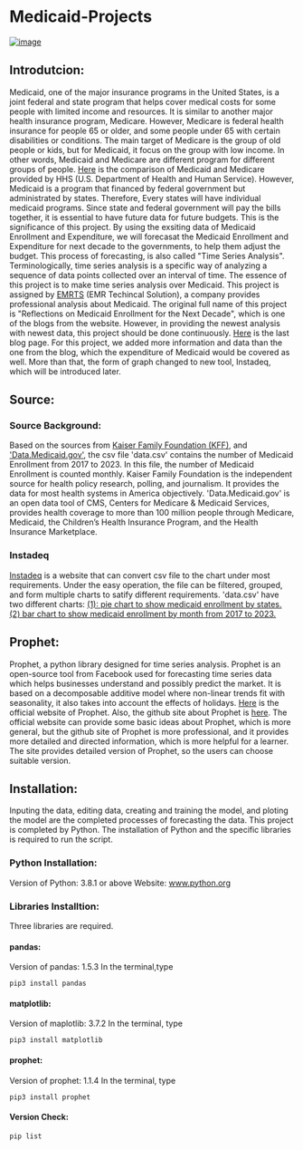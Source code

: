 # Medicaid-Projects
  <a href="https://emrts.us" target="_blank"> ![image](https://github.com/tmwang7324/Medicaid-Analysis/assets/121271571/16e51d9d-e2f7-4e49-b407-1005281d932a) </a>

## Introdutcion:    
Medicaid, one of the major insurance programs in the United States, is a joint federal and state program that helps cover medical costs for some people with limited income and resources. It is similar to another major health insurance program, Medicare. However, Medicare is federal health insurance for people 65 or older, and some people under 65 with certain disabilities or conditions. The main target of Medicare is the group of old people or kids, but for Medicaid, it focus on the group with low income. In other words, Medicaid and Medicare are different program for different groups of people. [Here](https://www.hhs.gov/answers/medicare-and-medicaid/what-is-the-difference-between-medicare-medicaid/index.html) is the comparison of Medicaid and Medicare provided by HHS (U.S. Department of Health and Human Service). However, Medicaid is a program that financed by federal government but administrated by states. Therefore, Every states will have individual medicaid programs. Since state and federal government will pay the bills together, it is essential to have future data for future budgets. This is the significance of this project. By using the exsiting data of Medicaid Enrollment and Expenditure, we will forecasat the Medicaid Enrollment and Expenditure for next decade to the governments, to help them adjust the budget. This process of forecasting, is also called "Time Series Analysis". Terminologically, time series analysis is a specific way of analyzing a sequence of data points collected over an interval of time. The essence of this project is to make time series analysis over Medicaid. 
This project is assigned by [EMRTS](https://emrts.us/) (EMR Techincal Solution), a company provides professional analysis about Medicaid. The original full name of this project is "Reflections on Medicaid Enrollment for the Next Decade", which is one of the blogs from the website. However, in providing the newest analysis with newest data, this project should be done continuously. [Here](https://emrts.us/2021/07/31/reflections-on-medicaid-enrollment-for-the-next-decade/) is the last blog page. For this project, we added more information and data than the one from the blog, which the expenditure of Medicaid would be covered as well. More than that, the form of graph changed to new tool, Instadeq, which will be introduced later. 


## Source:
### Source Background:
Based on the sources from [Kaiser Family Foundation (KFF)](https://www.kff.org/other/state-indicator/medicaid-and-chip-monthly-enrollment/?currentTimeframe=0&sortModel=%7B%22colId%22:%22Location%22,%22sort%22:%22asc%22%7D), and ['Data.Medicaid.gov'](https://data.medicaid.gov/dataset/6165f45b-ca93-5bb5-9d06-db29c692a360/data), the csv file 'data.csv' contains the number of Medicaid Enrollment from 2017 to 2023. In this file, the number of Medicaid Enrollment is counted monthly. 
Kaiser Family Foundation is the independent source for health policy research, polling, and journalism. It provides the data for most health systems in America objectively. 
'Data.Medicaid.gov' is an open data tool of CMS, Centers for Medicare & Medicaid Services, provides health coverage to more than 100 million people through Medicare, Medicaid, the Children’s Health Insurance Program, and the Health Insurance Marketplace.

### Instadeq
[Instadeq](https://instadeq.com/) is a website that can convert csv file to the chart under most requirements. Under the easy operation, the file can be filtered, grouped, and form multiple charts to satify different requirements.
'data.csv' have two different charts: [(1): pie chart to show medicaid enrollment by states.](https://mmiscloud.us/s/@zyang/medicaid-enrollment-pie/) [(2) bar chart to show medicaid enrollment by month from 2017 to 2023.](https://mmiscloud.us/s/@zyang/medicaid-enrollment-layout-by-report-date/) 

## Prophet:
Prophet, a python library designed for time series analysis. Prophet is an open-source tool from Facebook used for forecasting time series data which helps businesses understand and possibly predict the market. It is based on a decomposable additive model where non-linear trends fit with seasonality, it also takes into account the effects of holidays. [Here](https://facebook.github.io/prophet/) is the official website of Prophet. Also, the github site about Prophet is [here](https://github.com/facebook/prophet). The official website can provide some basic ideas about Prophet, which is more general, but the github site of Prophet is more professional, and it provides more detailed and directed information, which is more helpful for a learner. The site provides detailed version of Prophet, so the users can choose suitable version. 

## Installation:
Inputing the data, editing data, creating and training the model, and ploting the model are the completed processes of forecasting the data. This project is completed by Python. The installation of Python and the specific libraries is required to run the script.
### Python Installation:
Version of Python: 3.8.1 or above
Website: www.python.org
### Libraries Installtion:
Three libraries are required.
#### **pandas:**
Version of pandas: 1.5.3
In the terminal,type
```
pip3 install pandas
```
#### **matplotlib:**
Version of maplotlib: 3.7.2
In the terminal, type
```
pip3 install matplotlib
```
#### **prophet:**
Version of prophet: 1.1.4
In the terminal, type
```
pip3 install prophet
```
#### **Version Check:**
```
pip list
``` 

